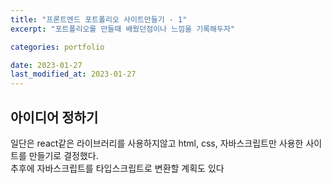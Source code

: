 ```yaml
---
title: "프론트엔드 포트폴리오 사이트만들기 - 1"
excerpt: "포트폴리오를 만들때 배웠던점이나 느낌을 기록해두자"

categories: portfolio

date: 2023-01-27
last_modified_at: 2023-01-27
---
```


## 아이디어 정하기

일단은 react같은 라이브러리를 사용하지않고 html, css, 자바스크립트만 사용한 사이트를 만들기로 결정했다.  
추후에 자바스크립트를 타입스크립트로 변환할 계획도 있다
